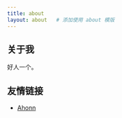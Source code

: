 ```yaml
---
title: about
layout: about   # 添加使用 about 模版
---
```


## 关于我

好人一个。

## 友情链接

- [Ahonn](http://www.ahonn.me)